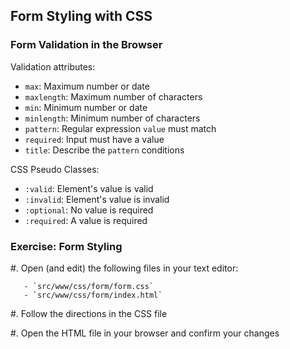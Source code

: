 ## Form Styling with CSS

### Form Validation in the Browser

Validation attributes:

  * `max`: Maximum number or date
  * `maxlength`: Maximum number of characters
  * `min`: Minimum number or date
  * `minlength`: Minimum number of characters
  * `pattern`: Regular expression `value` must match
  * `required`: Input must have a value
  * `title`: Describe the `pattern` conditions

CSS Pseudo Classes:

  * `:valid`: Element's value is valid
  * `:invalid`: Element's value is invalid
  * `:optional`: No value is required
  * `:required`: A value is required

### Exercise: Form Styling

  #. Open (and edit) the following files in your text editor:

       - `src/www/css/form/form.css`
       - `src/www/css/form/index.html`

  #. Follow the directions in the CSS file

  #. Open the HTML file in your browser and confirm your changes
